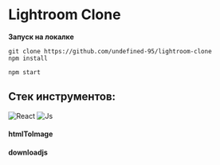 # Lightroom Clone

**Запуск на локалке**

```shell
git clone https://github.com/undefined-95/lightroom-clone
npm install

npm start
```

## Стек инструментов:

![React](https://img.shields.io/badge/React-black?style=social&logo=react)
![Js](https://img.shields.io/badge/JavaScript-black?style=social&logo=javascript)

#### htmlToImage

#### downloadjs
